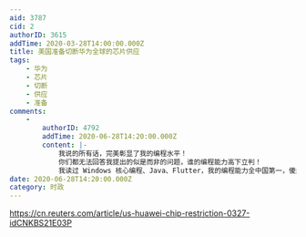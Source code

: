 ```yaml
---
aid: 3787
cid: 2
authorID: 3615
addTime: 2020-03-28T14:00:00.000Z
title: 美国准备切断华为全球的芯片供应
tags:
    - 华为
    - 芯片
    - 切断
    - 供应
    - 准备
comments:
    -
        authorID: 4792
        addTime: 2020-06-28T14:20:00.000Z
        content: |-
            我说的所有话，完美彰显了我的编程水平！  
            你们都无法回答我提出的似是而非的问题，谁的编程能力高下立判！  
            我读过 Windows 核心编程、Java、Flutter，我的编程能力全中国第一，傻逼
date: 2020-06-28T14:20:00.000Z
category: 时政
---
```


https://cn.reuters.com/article/us-huawei-chip-restriction-0327-idCNKBS21E03P
